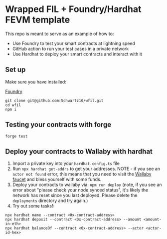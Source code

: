 # Wrapped FIL + Foundry/Hardhat FEVM template

This repo is meant to serve as an example of how to:

- Use Foundry to test your smart contracts at lightning speed
- GitHub action to run your test cases in a private network
- Use Hardhat to deploy your smart contracts and interact with it

## Set up

Make sure you have installed:

[Foundry](https://github.com/foundry-rs/foundry)<br />

```
git clone git@github.com:Schwartz10/wfil.git
cd wfil
npm i
```

## Testing your contracts with forge

`forge test`

## Deploy your contracts to Wallaby with hardhat

1. Import a private key into your `hardhat.config.ts` file
2. Run `npx hardhat get-addrs` to get your addresses. NOTE - if you see an `actor not found` error, this means that you need to visit the [Wallaby faucet](https://wallaby.network/#faucet) and bless yourself with some funds.
3. Deploy your contracts to wallaby via: `npm run deploy` (note, if you see an error about "please check your node synced status", it's likely the network has reset since you last deployed. Please delete the `deployments` directory and try again.)
4. Try out some tasks!:

```
npx hardhat name --contract <0x-contract-address>
npx hardhat deposit --contract <0x-contract-address> --amount <amount-in-eth>
npx hardhat balanceOf --contract <0x-contract-address> --actor <actor-id-hex>
```
